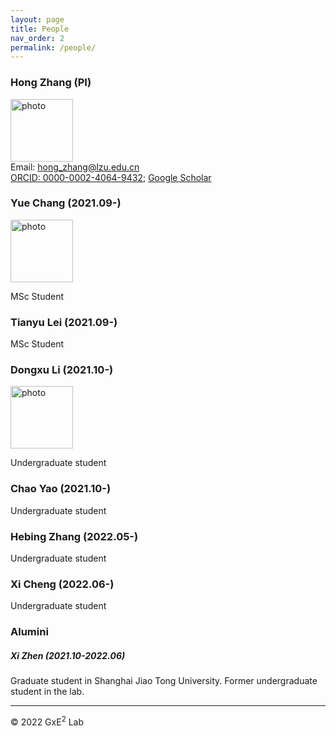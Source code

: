 ```yaml
---
layout: page
title: People
nav_order: 2
permalink: /people/
---
```


### Hong Zhang (PI)
<img src="../photo/ZH.jpg" alt="photo" width="100"/><br/> 
Email: hong_zhang@lzu.edu.cn <br/>
[ORCID: 0000-0002-4064-9432](https://orcid.org/0000-0002-4064-9432); [Google Scholar](https://scholar.google.com/citations?hl=en&user=dxVoC_kAAAAJ&view_op=list_works&sortby=pubdate)



### Yue Chang (2021.09-)
<img src="../photo/CY.jpg" alt="photo" width="100"/><br/>

MSc Student



### Tianyu Lei (2021.09-)

MSc Student



### Dongxu Li (2021.10-)

<img src="../photo/LDX.jpg" alt="photo" width="100"/><br/>

Undergraduate student



### Chao Yao (2021.10-)

Undergraduate student



### Hebing Zhang (2022.05-)

Undergraduate student



### Xi Cheng (2022.06-)

Undergraduate student





### Alumini

##### Xi Zhen (2021.10-2022.06)

Graduate student in Shanghai Jiao Tong University. Former undergraduate student in the lab.





-----

© 2022 GxE<sup>2</sup> Lab

